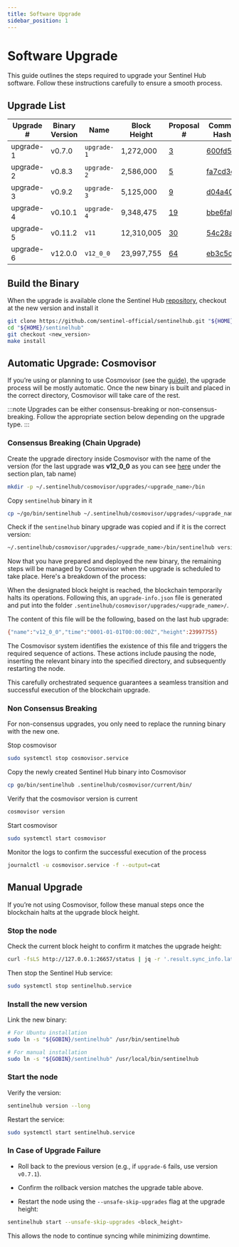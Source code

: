 ```yaml
---
title: Software Upgrade
sidebar_position: 1
---
```


# Software Upgrade

This guide outlines the steps required to upgrade your Sentinel Hub software. Follow these instructions carefully to ensure a smooth process.

## Upgrade List

| **Upgrade #**     | **Binary Version**  | **Name**         | **Block Height** | **Proposal #**                                          | **Commit Hash** |
|---------------|---------|--------------|--------------|-----------------------------------------------------|-------------|
| upgrade-1     | v0.7.0  | `upgrade-1`    | 1,272,000    | [3](https://explorer.busurnode.com/sentinel/gov/3)   | [600fd5f](https://github.com/sentinel-official/hub/commit/600fd5f8b71f60332656b826df2e3fa3bc6c5e5e) |
| upgrade-2     | v0.8.3  | `upgrade-2`    | 2,586,000    | [5](https://explorer.busurnode.com/sentinel/gov/5)   | [fa7cd3c](https://github.com/sentinel-official/hub/commit/fa7cd3c7d5f427308d8a837a18b951482ce5c9e2) |
| upgrade-3     | v0.9.2  | `upgrade-3`    | 5,125,000    | [9](https://explorer.busurnode.com/sentinel/gov/9)   | [d04a400](https://github.com/sentinel-official/hub/commit/d04a4004600c9d19e326f61a13fcef853616e3ed) |
| upgrade-4     | v0.10.1 | `upgrade-4`    | 9,348,475    | [19](https://explorer.busurnode.com/sentinel/gov/19) | [bbe6fab](https://github.com/sentinel-official/hub/commit/bbe6fab51c81863551a69aeb4977ec4c19fcd60a) |
| upgrade-5     | v0.11.2 | `v11`          | 12,310,005   | [30](https://explorer.busurnode.com/sentinel/gov/30) | [54c28ae](https://github.com/sentinel-official/hub/commit/54c28ae02786b62b25303759da761e5ce1226029) |
| upgrade-6     | v12.0.0| `v12_0_0`          | 23,997,755   | [64](https://explorer.busurnode.com/sentinel/gov/64) | [eb3c5c4](https://github.com/sentinel-official/sentinelhub/commit/eb3c5c4287674bd0a7e3180c5cec7d03196207b3) |


## Build the Binary

When the upgrade is available clone the Sentinel Hub [repository](https://github.com/sentinel-official/hub), checkout at the new version and install it

```bash
git clone https://github.com/sentinel-official/sentinelhub.git "${HOME}/sentinelhub"
cd "${HOME}/sentinelhub"
git checkout <new_version>
make install
```

## Automatic Upgrade: Cosmovisor

If you’re using or planning to use Cosmovisor (see the [guide](/full-node-setup/validate/essential-tools/cosmovisor)), the upgrade process will be mostly automatic. Once the new binary is built and placed in the correct directory, Cosmovisor will take care of the rest.

:::note
Upgrades can be either consensus-breaking or non-consensus-breaking.
Follow the appropriate section below depending on the upgrade type.
:::

### Consensus Breaking (Chain Upgrade)

Create the upgrade directory inside Cosmovisor with the name of the version (for the last upgrade was **v12_0_0** as you can see [here](https://ping.pub/sentinel/gov/64) under the section plan, tab name)

```bash
mkdir -p ~/.sentinelhub/cosmovisor/upgrades/<upgrade_name>/bin
```

Copy `sentinelhub` binary in it

```bash
cp ~/go/bin/sentinelhub ~/.sentinelhub/cosmovisor/upgrades/<upgrade_name>/bin
```

Check if the `sentinelhub` binary upgrade was copied and if it is the correct version:

```bash
~/.sentinelhub/cosmovisor/upgrades/<upgrade_name>/bin/sentinelhub version
```

Now that you have prepared and deployed the new binary, the remaining steps will be managed by Cosmovisor when the upgrade is scheduled to take place. Here's a breakdown of the process:

When the designated block height is reached, the blockchain temporarily halts its operations. Following this, an `upgrade-info.json` file is generated and put into the folder `.sentinelhub/cosmovisor/upgrades/<upgrade_name>/`.

The content of this file will be the following, based on the last hub upgrade:

```bash title=".sentinelhub/cosmovisor/upgrades/<upgrade_name>/"
{"name":"v12_0_0","time":"0001-01-01T00:00:00Z","height":23997755}
```

The Cosmovisor system identifies the existence of this file and triggers the required sequence of actions. These actions include pausing the node, inserting the relevant binary into the specified directory, and subsequently restarting the node.

This carefully orchestrated sequence guarantees a seamless transition and successful execution of the blockchain upgrade.

### Non Consensus Breaking

For non-consensus upgrades, you only need to replace the running binary with the new one.

Stop cosmovisor

```bash
sudo systemctl stop cosmovisor.service
```

Copy the newly created Sentinel Hub binary into Cosmovisor

```bash
cp go/bin/sentinelhub .sentinelhub/cosmovisor/current/bin/
```

Verify that the cosmovisor version is current

```bash
cosmovisor version
```

Start cosmovisor

```bash
sudo systemctl start cosmovisor
```

Monitor the logs to confirm the successful execution of the process

```bash
journalctl -u cosmovisor.service -f --output=cat
```

## Manual Upgrade

If you’re not using Cosmovisor, follow these manual steps once the blockchain halts at the upgrade block height.

### Stop the node

Check the current block height to confirm it matches the upgrade height:

```bash
curl -fsLS http://127.0.0.1:26657/status | jq -r '.result.sync_info.latest_block_height'
```

Then stop the Sentinel Hub service:

```bash
sudo systemctl stop sentinelhub.service
```

### Install the new version

Link the new binary:

```bash
# For Ubuntu installation
sudo ln -s "${GOBIN}/sentinelhub" /usr/bin/sentinelhub

# For manual installation
sudo ln -s "${GOBIN}/sentinelhub" /usr/local/bin/sentinelhub
```

### Start the node

Verify the version:

```bash
sentinelhub version --long
```

Restart the service:

```bash
sudo systemctl start sentinelhub.service
```


### In Case of Upgrade Failure

- Roll back to the previous version (e.g., if `upgrade-6` fails, use version `v0.7.1`).

- Confirm the rollback version matches the upgrade table above.

- Restart the node using the `--unsafe-skip-upgrades` flag at the upgrade height:

```bash
sentinelhub start --unsafe-skip-upgrades <block_height>
```

This allows the node to continue syncing while minimizing downtime.